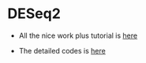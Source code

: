 # DESeq2

* All the nice work plus tutorial is [here](DESeq2.md)

* The detailed codes is [here](DESeq2.Rmd)


